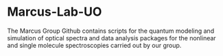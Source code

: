 # Marcus-Lab-UO
The Marcus Group Github contains scripts for the quantum modeling and simulation of optical spectra 
and data analysis packages for the nonlinear and single molecule spectroscopies carried out by our group. 

